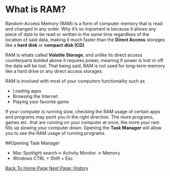 # What is RAM?

Random-Access Memory (RAM) is a form of computer memory that is read and changed in any order. Why it’s so important is because it allows any piece of data to be read or written in the same time regardless of the location of said data, making it much faster than the **Direct Access** storages like a **hard disk** or **compact disk (CD)**. 

RAM is whats called **Volatile Storage**, and unlike its direct access counterparts bolded above it requires power, meaning if power is lost or off the data will be lost. That being said, RAM is not used for long-term memory like a hard drive or any direct access storages. 

RAM is involved with most of your computers functionality such as
* Loading apps
* Browsing the Internet
* Playing your favorite game

If your computer is running slow, checking the RAM usage of certain apps and programs may point you in the right direction. The more programs, games etc. that are running on your computer at once, the more your ram fills up slowing your computer down. Opening the **Task Manager** will allow you to see the RAM usage of running programs.

##Opening Task Manager
* Mac   Spotlight search-> Activity Monitor -> Memory
* Windows   CTRL + Shift + Esc

[Back To Home Page](./READMEF.md)
[Next Page: History](./History.md)



